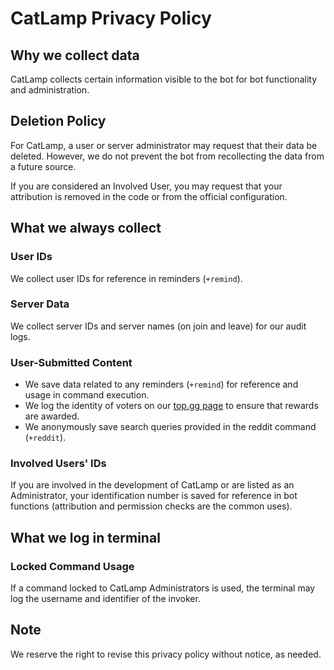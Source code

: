 # CatLamp Privacy Policy

## Why we collect data
CatLamp collects certain information visible to the bot for bot functionality and administration.

## Deletion Policy
For CatLamp, a user or server administrator may request that their data be deleted. However, we do not prevent the bot from recollecting the data from a future source.

If you are considered an Involved User, you may request that your attribution is removed in the code or from the official configuration.

## What we always collect

### User IDs
We collect user IDs for reference in reminders (`+remind`).

### Server Data
We collect server IDs and server names (on join and leave) for our audit logs.

### User-Submitted Content
- We save data related to any reminders (`+remind`) for reference and usage in command execution.
- We log the identity of voters on our [top.gg page](https://top.gg/bot/712394747548794950) to ensure that rewards are awarded.
- We anonymously save search queries provided in the reddit command (`+reddit`).

### Involved Users' IDs
If you are involved in the development of CatLamp or are listed as an Administrator, your identification number is saved for reference in bot functions (attribution and permission checks are the common uses).

## What we log in terminal

### Locked Command Usage
If a command locked to CatLamp Administrators is used, the terminal may log the username and identifier of the invoker.

## Note
We reserve the right to revise this privacy policy without notice, as needed.
 